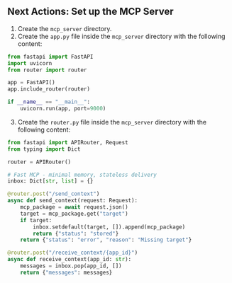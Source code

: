 ## Next Actions: Set up the MCP Server

1.  Create the `mcp_server` directory.
2.  Create the `app.py` file inside the `mcp_server` directory with the following content:

```python
from fastapi import FastAPI
import uvicorn
from router import router

app = FastAPI()
app.include_router(router)

if __name__ == "__main__":
    uvicorn.run(app, port=9000)
```

3.  Create the `router.py` file inside the `mcp_server` directory with the following content:

```python
from fastapi import APIRouter, Request
from typing import Dict

router = APIRouter()

# Fast MCP - minimal memory, stateless delivery
inbox: Dict[str, list] = {}

@router.post("/send_context")
async def send_context(request: Request):
    mcp_package = await request.json()
    target = mcp_package.get("target")
    if target:
        inbox.setdefault(target, []).append(mcp_package)
        return {"status": "stored"}
    return {"status": "error", "reason": "Missing target"}

@router.post("/receive_context/{app_id}")
async def receive_context(app_id: str):
    messages = inbox.pop(app_id, [])
    return {"messages": messages}